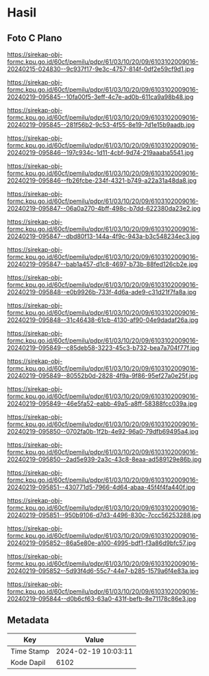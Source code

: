 # Hasil

## Foto C Plano

https://sirekap-obj-formc.kpu.go.id/60cf/pemilu/pdpr/61/03/10/20/09/6103102009016-20240215-024830--9c937f17-9e3c-4757-814f-0df2e59cf9d1.jpg

https://sirekap-obj-formc.kpu.go.id/60cf/pemilu/pdpr/61/03/10/20/09/6103102009016-20240219-095845--10fa00f5-3eff-4c7e-ad0b-611ca9a98b48.jpg

https://sirekap-obj-formc.kpu.go.id/60cf/pemilu/pdpr/61/03/10/20/09/6103102009016-20240219-095845--281f56b2-9c53-4f55-8e19-7d1e15b9aadb.jpg

https://sirekap-obj-formc.kpu.go.id/60cf/pemilu/pdpr/61/03/10/20/09/6103102009016-20240219-095846--197c934c-1d11-4cbf-9d74-219aaaba5541.jpg

https://sirekap-obj-formc.kpu.go.id/60cf/pemilu/pdpr/61/03/10/20/09/6103102009016-20240219-095846--fb26fcbe-234f-4321-b749-a22a31a48da8.jpg

https://sirekap-obj-formc.kpu.go.id/60cf/pemilu/pdpr/61/03/10/20/09/6103102009016-20240219-095847--06a0a270-4bff-498c-b7dd-622380da23e2.jpg

https://sirekap-obj-formc.kpu.go.id/60cf/pemilu/pdpr/61/03/10/20/09/6103102009016-20240219-095847--dbd80f13-144a-4f9c-943a-b3c548234ec3.jpg

https://sirekap-obj-formc.kpu.go.id/60cf/pemilu/pdpr/61/03/10/20/09/6103102009016-20240219-095847--bab1a457-d1c8-4697-b73b-88fed126cb2e.jpg

https://sirekap-obj-formc.kpu.go.id/60cf/pemilu/pdpr/61/03/10/20/09/6103102009016-20240219-095848--e0b9926b-733f-4d6a-ade9-c31d21f7fa8a.jpg

https://sirekap-obj-formc.kpu.go.id/60cf/pemilu/pdpr/61/03/10/20/09/6103102009016-20240219-095848--31c46438-61cb-4130-af90-04e9dadaf26a.jpg

https://sirekap-obj-formc.kpu.go.id/60cf/pemilu/pdpr/61/03/10/20/09/6103102009016-20240219-095849--c85deb58-3223-45c3-b732-bea7a704f77f.jpg

https://sirekap-obj-formc.kpu.go.id/60cf/pemilu/pdpr/61/03/10/20/09/6103102009016-20240219-095849--80552b0d-2828-4f9a-9f86-95ef27a0e25f.jpg

https://sirekap-obj-formc.kpu.go.id/60cf/pemilu/pdpr/61/03/10/20/09/6103102009016-20240219-095849--46e5fa52-eabb-49a5-a8ff-58388fcc039a.jpg

https://sirekap-obj-formc.kpu.go.id/60cf/pemilu/pdpr/61/03/10/20/09/6103102009016-20240219-095850--0702fa0b-1f2b-4e92-96a0-79dfb69495a4.jpg

https://sirekap-obj-formc.kpu.go.id/60cf/pemilu/pdpr/61/03/10/20/09/6103102009016-20240219-095850--2ad5e939-2a3c-43c8-8eaa-ad589129e86b.jpg

https://sirekap-obj-formc.kpu.go.id/60cf/pemilu/pdpr/61/03/10/20/09/6103102009016-20240219-095851--430771d5-7966-4d64-abaa-45f4f4fa440f.jpg

https://sirekap-obj-formc.kpu.go.id/60cf/pemilu/pdpr/61/03/10/20/09/6103102009016-20240219-095851--950b9106-d7d3-4496-830c-7ccc56253288.jpg

https://sirekap-obj-formc.kpu.go.id/60cf/pemilu/pdpr/61/03/10/20/09/6103102009016-20240219-095852--86a5e80e-a100-4995-bdf1-f3a86d9bfc57.jpg

https://sirekap-obj-formc.kpu.go.id/60cf/pemilu/pdpr/61/03/10/20/09/6103102009016-20240219-095852--5d93f4d6-55c7-44e7-b285-1579a6f4e83a.jpg

https://sirekap-obj-formc.kpu.go.id/60cf/pemilu/pdpr/61/03/10/20/09/6103102009016-20240219-095844--d0b6cf63-63a0-431f-befb-8e71178c86e3.jpg


## Metadata

| Key        | Value               |
| ---------- | ------------------- |
| Time Stamp | 2024-02-19 10:03:11 |
| Kode Dapil | 6102                |



